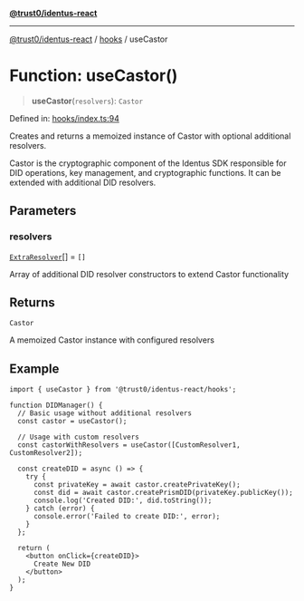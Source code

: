 [**@trust0/identus-react**](../../README.md)

***

[@trust0/identus-react](../../README.md) / [hooks](../README.md) / useCastor

# Function: useCastor()

> **useCastor**(`resolvers`): `Castor`

Defined in: [hooks/index.ts:94](https://github.com/trust0-project/identus/blob/5b43368a7bb6070ac216d840cfd9b05d5b51c76b/packages/identus-react/src/hooks/index.ts#L94)

Creates and returns a memoized instance of Castor with optional additional resolvers.

Castor is the cryptographic component of the Identus SDK responsible for DID operations,
key management, and cryptographic functions. It can be extended with additional DID resolvers.

## Parameters

### resolvers

[`ExtraResolver`](../type-aliases/ExtraResolver.md)[] = `[]`

Array of additional DID resolver constructors to extend Castor functionality

## Returns

`Castor`

A memoized Castor instance with configured resolvers

## Example

```tsx
import { useCastor } from '@trust0/identus-react/hooks';

function DIDManager() {
  // Basic usage without additional resolvers
  const castor = useCastor();
  
  // Usage with custom resolvers
  const castorWithResolvers = useCastor([CustomResolver1, CustomResolver2]);
  
  const createDID = async () => {
    try {
      const privateKey = await castor.createPrivateKey();
      const did = await castor.createPrismDID(privateKey.publicKey());
      console.log('Created DID:', did.toString());
    } catch (error) {
      console.error('Failed to create DID:', error);
    }
  };
  
  return (
    <button onClick={createDID}>
      Create New DID
    </button>
  );
}
```
